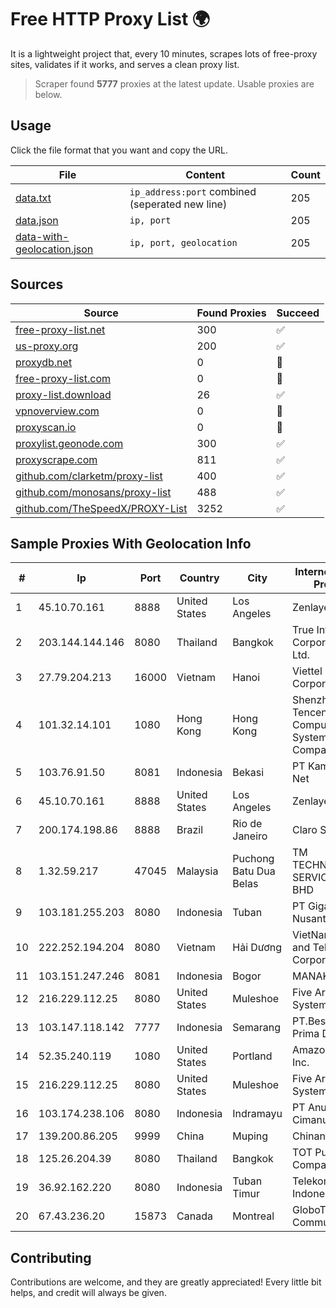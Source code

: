 
# Free HTTP Proxy List 🌍

It is a lightweight project that, every 10 minutes, scrapes lots of free-proxy sites, validates if it works, and serves a clean proxy list.


> Scraper found **5777** proxies at the latest update. Usable proxies are below.

## Usage

Click the file format that you want and copy the URL.


|File|Content|Count|
|----|-------|-----|
|[data.txt](https://raw.githubusercontent.com/themiralay/Proxy-List-World/master/data.txt)|`ip_address:port` combined (seperated new line)|205|
|[data.json](https://raw.githubusercontent.com/themiralay/Proxy-List-World/master/data.json)|`ip, port`|205|
|[data-with-geolocation.json](https://raw.githubusercontent.com/themiralay/Proxy-List-World/master/data-with-geolocation.json)|`ip, port, geolocation`|205|

## Sources

|Source|Found Proxies|Succeed|
|------|-------------|-------|
|[free-proxy-list.net](https://free-proxy-list.net)|300|✅|
|[us-proxy.org](https://www.us-proxy.org)|200|✅|
|[proxydb.net](http://proxydb.net)|0|🚫|
|[free-proxy-list.com](https://free-proxy-list.com/?page=&port=&type%5B%5D=http&type%5B%5D=https&up_time=0&search=Search)|0|🚫|
|[proxy-list.download](https://www.proxy-list.download/HTTP)|26|✅|
|[vpnoverview.com](https://vpnoverview.com/privacy/anonymous-browsing/free-proxy-servers)|0|🚫|
|[proxyscan.io](https://www.proxyscan.io)|0|🚫|
|[proxylist.geonode.com](https://proxylist.geonode.com/api/proxy-list?limit=300&page=1&sort_by=lastChecked&sort_type=desc&protocols=http,https)|300|✅|
|[proxyscrape.com](https://api.proxyscrape.com/v2/?request=displayproxies&protocol=http&timeout=10000&country=all&ssl=all&anonymity=all)|811|✅|
|[github.com/clarketm/proxy-list](https://raw.githubusercontent.com/clarketm/proxy-list/master/proxy-list-raw.txt)|400|✅|
|[github.com/monosans/proxy-list](https://raw.githubusercontent.com/monosans/proxy-list/main/proxies/http.txt)|488|✅|
|[github.com/TheSpeedX/PROXY-List](https://raw.githubusercontent.com/TheSpeedX/PROXY-List/master/http.txt)|3252|✅|


## Sample Proxies With Geolocation Info

|#|Ip|Port|Country|City|Internet Service Provider|
|-|--|----|-------|----|-------------------------|
|1|45.10.70.161|8888|United States|Los Angeles|Zenlayer Inc|
|2|203.144.144.146|8080|Thailand|Bangkok|True Internet Corporation CO. Ltd.|
|3|27.79.204.213|16000|Vietnam|Hanoi|Viettel Corporation|
|4|101.32.14.101|1080|Hong Kong|Hong Kong|Shenzhen Tencent Computer Systems Company Limited|
|5|103.76.91.50|8081|Indonesia|Bekasi|PT Kampung Dua Net|
|6|45.10.70.161|8888|United States|Los Angeles|Zenlayer Inc|
|7|200.174.198.86|8888|Brazil|Rio de Janeiro|Claro S.A|
|8|1.32.59.217|47045|Malaysia|Puchong Batu Dua Belas|TM TECHNOLOGY SERVICES SDN BHD|
|9|103.181.255.203|8080|Indonesia|Tuban|PT Giga Digital Nusantara|
|10|222.252.194.204|8080|Vietnam|Hải Dương|VietNam Post and Telecom Corporation|
|11|103.151.247.246|8081|Indonesia|Bogor|MANAKARRANET|
|12|216.229.112.25|8080|United States|Muleshoe|Five Area Systems, LLC|
|13|103.147.118.142|7777|Indonesia|Semarang|PT.Bestcamp Prima Data|
|14|52.35.240.119|1080|United States|Portland|Amazon.com, Inc.|
|15|216.229.112.25|8080|United States|Muleshoe|Five Area Systems, LLC|
|16|103.174.238.106|8080|Indonesia|Indramayu|PT Anugerah Cimanuk Raya|
|17|139.200.86.205|9999|China|Muping|Chinanet|
|18|125.26.204.39|8080|Thailand|Bangkok|TOT Public Company Limited|
|19|36.92.162.220|8080|Indonesia|Tuban Timur|Telekomunikasi Indonesia|
|20|67.43.236.20|15873|Canada|Montreal|GloboTech Communications|



## Contributing

Contributions are welcome, and they are greatly appreciated! Every
little bit helps, and credit will always be given.


